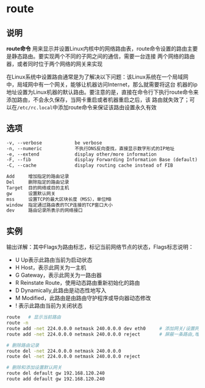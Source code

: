 # route

## 说明

**route命令** 用来显示并设置Linux内核中的网络路由表，route命令设置的路由主要是静态路由。要实现两个不同的子网之间的通信，需要一台连接
两个网络的路由器，或者同时位于两个网络的网关来实现

在Linux系统中设置路由通常是为了解决以下问题：该Linux系统在一个局域网中，局域网中有一个网关，能够让机器访问Internet，那么就需要将这台
机器的ip地址设置为Linux机器的默认路由。要注意的是，直接在命令行下执行route命令来添加路由，不会永久保存，当网卡重启或者机器重启之后，该
路由就失效了；可以在`/etc/rc.local`中添加route命令来保证该路由设置永久有效

## 选项

```markdown
-v, --verbose            be verbose
-n, --numeric            不执行DNS反向查找，直接显示数字形式的IP地址
-e, --extend             display other/more information
-F, --fib                display Forwarding Information Base (default)
-C, --cache              display routing cache instead of FIB

Add     增加指定的路由记录
Del     删除指定的路由记录
Target  目的网络或目的主机
gw      设置默认网关
mss     设置TCP的最大区块长度（MSS），单位MB
window  指定通过路由表的TCP连接的TCP窗口大小
dev     路由记录所表示的网络接口
```

## 实例

输出详解：其中Flags为路由标志，标记当前网络节点的状态，Flags标志说明：

*   U Up表示此路由当前为启动状态
*   H Host，表示此网关为一主机
*   G Gateway，表示此网关为一路由器
*   R Reinstate Route，使用动态路由重新初始化的路由
*   D Dynamically,此路由是动态性地写入
*   M Modified，此路由是由路由守护程序或导向器动态修改
*   ! 表示此路由当前为关闭状态

```bash
route   # 显示当前路由
route -n
route add -net 224.0.0.0 netmask 240.0.0.0 dev eth0     # 添加网关/设置网关,增加一条到达244.0.0.0的路由
route add -net 224.0.0.0 netmask 240.0.0.0 reject       # 屏蔽一条路由,增加一条屏蔽的路由，目的地址为224.x.x.x将被拒绝

# 删除路由记录
route del -net 224.0.0.0 netmask 240.0.0.0
route del -net 224.0.0.0 netmask 240.0.0.0 reject

# 删除和添加设置默认网关
route del default gw 192.168.120.240
route add default gw 192.168.120.240
```


